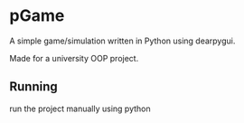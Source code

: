 # pGame

A simple game/simulation written in Python using dearpygui.

Made for a university OOP project.

## Running

run the project manually using python
